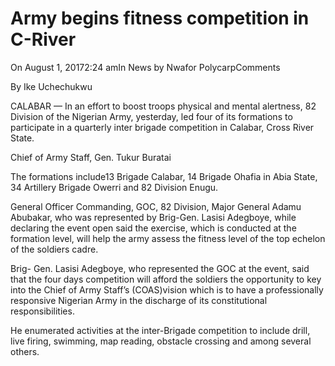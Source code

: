 # Army begins fitness competition in C-River

On August 1, 20172:24 amIn News by Nwafor PolycarpComments

By Ike Uchechukwu

CALABAR — In an effort to boost troops physical and mental alertness, 82 Division of the Nigerian Army, yesterday, led four of its formations to participate in a quarterly inter brigade competition in Calabar, Cross River State.

Chief of Army Staff, Gen. Tukur Buratai

The formations include13 Brigade Calabar, 14 Brigade Ohafia in Abia State, 34 Artillery Brigade Owerri and 82 Division Enugu.

General Officer Commanding, GOC, 82 Division, Major General Adamu Abubakar, who was represented by Brig-Gen. Lasisi Adegboye, while declaring the event open said the exercise, which is conducted at the formation level, will help the army assess the fitness level of the top echelon of the soldiers cadre.

Brig- Gen. Lasisi Adegboye, who represented the GOC at the event, said that the four days competition will afford the soldiers the opportunity to key into the Chief of Army Staff’s \(COAS\)vision which is to have a professionally responsive Nigerian Army in the discharge of its constitutional responsibilities.

He enumerated activities at the inter-Brigade competition to include drill, live firing, swimming, map reading, obstacle crossing and among several others.
